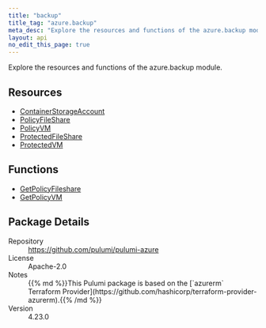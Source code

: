 ```yaml
---
title: "backup"
title_tag: "azure.backup"
meta_desc: "Explore the resources and functions of the azure.backup module."
layout: api
no_edit_this_page: true
---
```


<!-- WARNING: this file was generated by Pulumi Docs Generator. -->
<!-- Do not edit by hand unless you're certain you know what you are doing! -->

Explore the resources and functions of the azure.backup module.

<h2 id="resources">Resources</h2>
<ul class="api">
    <li><a href="containerstorageaccount" title="ContainerStorageAccount"><span class="api-symbol api-symbol--resource"></span>ContainerStorageAccount</a></li>
    <li><a href="policyfileshare" title="PolicyFileShare"><span class="api-symbol api-symbol--resource"></span>PolicyFileShare</a></li>
    <li><a href="policyvm" title="PolicyVM"><span class="api-symbol api-symbol--resource"></span>PolicyVM</a></li>
    <li><a href="protectedfileshare" title="ProtectedFileShare"><span class="api-symbol api-symbol--resource"></span>ProtectedFileShare</a></li>
    <li><a href="protectedvm" title="ProtectedVM"><span class="api-symbol api-symbol--resource"></span>ProtectedVM</a></li>
</ul>

<h2 id="functions">Functions</h2>
<ul class="api">
    <li><a href="getpolicyfileshare" title="GetPolicyFileshare"><span class="api-symbol api-symbol--function"></span>GetPolicyFileshare</a></li>
    <li><a href="getpolicyvm" title="GetPolicyVM"><span class="api-symbol api-symbol--function"></span>GetPolicyVM</a></li>
</ul>

<h2 id="package-details">Package Details</h2>
<dl class="package-details">
	<dt>Repository</dt>
	<dd><a href="https://github.com/pulumi/pulumi-azure">https://github.com/pulumi/pulumi-azure</a></dd>
	<dt>License</dt>
	<dd>Apache-2.0</dd>
	<dt>Notes</dt>
	<dd>{{% md %}}This Pulumi package is based on the [`azurerm` Terraform Provider](https://github.com/hashicorp/terraform-provider-azurerm).{{% /md %}}</dd>
	<dt>Version</dt>
	<dd>4.23.0</dd>
</dl>

